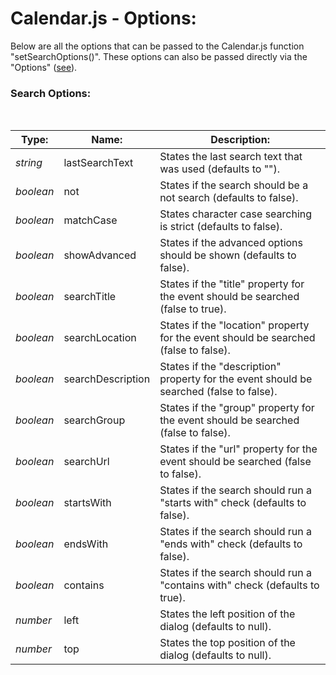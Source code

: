 # Calendar.js - Options:

Below are all the options that can be passed to the Calendar.js function "setSearchOptions()".  These options can also be passed directly via the "Options" ([see](OPTIONS.md)).


### Search Options:
<br/>

| Type: | Name: | Description: |
| --- | --- | --- |
| *string* | lastSearchText | States the last search text that was used (defaults to ""). |
| *boolean* | not | States if the search should be a not search (defaults to false). |
| *boolean* | matchCase | States character case searching is strict (defaults to false). |
| *boolean* | showAdvanced | States if the advanced options should be shown (defaults to false). |
| *boolean* | searchTitle | States if the "title" property for the event should be searched (false to true). |
| *boolean* | searchLocation | States if the "location" property for the event should be searched (false to false). |
| *boolean* | searchDescription | States if the "description" property for the event should be searched (false to false). |
| *boolean* | searchGroup | States if the "group" property for the event should be searched (false to false). |
| *boolean* | searchUrl | States if the "url" property for the event should be searched (false to false). |
| *boolean* | startsWith | States if the search should run a "starts with" check (defaults to false). |
| *boolean* | endsWith | States if the search should run a "ends with" check (defaults to false). |
| *boolean* | contains | States if the search should run a "contains with" check (defaults to true). |
| *number* | left | States the left position of the dialog (defaults to null). |
| *number* | top | States the top position of the dialog (defaults to null). |